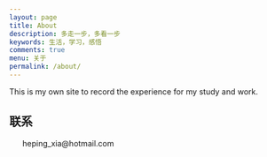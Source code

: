```yaml
---
layout: page
title: About
description: 多走一步，多看一步
keywords: 生活，学习，感悟
comments: true
menu: 关于
permalink: /about/
---
```

This is my own site to record the experience for my study and work. 

## 联系

<ul> heping_xia@hotmail.com </ul>


